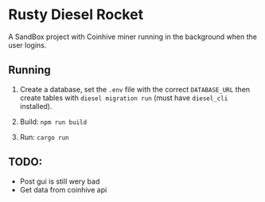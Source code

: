 # Rusty Diesel Rocket
A SandBox project with Coinhive miner running in the background when the user logins.

## Running

  1. Create a database, set the `.env` file with the correct `DATABASE_URL` then create tables with `diesel migration run`
  (must have `diesel_cli` installed).

  2. Build: `npm run build`

  3. Run: `cargo run`

## TODO:

  - Post gui is still wery bad
  - Get data from coinhive api
